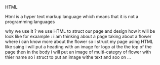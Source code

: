 HTML

Html is a hyper text markup language which means that it is not a programming languages 

why we use it ?
we use HTML to struct our page and design how it will be look like 
for exaample : i am thinking about a page taking about a flower where i can know more about the flower so i struct my page using HTML 
like saing i will put a heading with an image for logo at the the top of the page then in the body i will put an image of multi-categry of flower with thier name so i struct to put an image withe text and soo on ...


